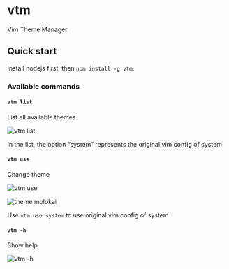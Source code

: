 # vtm
Vim Theme Manager

## Quick start
Install nodejs first, then `npm install -g vtm`.

### Available commands

#### `vtm list`
List all available themes

![vtm list](http://protected.guoyao.me/images/vtm/vtm-list.jpg)

In the list, the option “system” represents  the original vim config of system

#### `vtm use`
Change theme

![vtm use](http://protected.guoyao.me/images/vtm/vtm-use.jpg)

![theme molokai](http://protected.guoyao.me/images/vtm/vim-theme-molokai.jpg)

Use `vtm use system` to use original vim config of system

#### `vtm -h`
Show help

![vtm -h](http://protected.guoyao.me/images/vtm/vtm-help.jpg)
